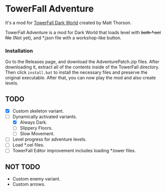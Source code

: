 # TowerFall Adventure
It's a mod for [TowerFall Dark World](http://www.towerfall-game.com/) created by Matt Thorson. 

TowerFall Adventure is a mod for Dark World that loads level with ~~both *.oel file~~ (Not yet), and *.json file with a workshop-like button.

### Installation
Go to the Releases page, and download the AdventurePatch.zip files. After downloading it, extract all of the contents
inside of the TowerFall directory. Then click `install.bat` to install the necessary files and preserve the original
executable. After that, you can now play the mod and also create levels.


## TODO

- [x] Custom skeleton variant.
- [ ] Dynamically activated variants.
  - [x] Always Dark.
  - [ ] Slippery Floors.
  - [ ] Slow Movement.
- [ ] Level progress for adventure levels.
- [ ] Load *.oel files.
- [ ] TowerFall Editor improvement includes loading *.tower files.

## NOT TODO
+ Custom enemy variant.
+ Custom arrows.
